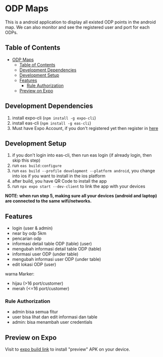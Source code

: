 # ODP Maps

This is a android application to display all existed ODP points in the android map. We can also monitor and see the registered user and port for each ODPs.

## Table of Contents

- [ODP Maps](#odp-maps)
  - [Table of Contents](#table-of-contents)
  - [Development Dependencies](#development-dependencies)
  - [Development Setup](#development-setup)
  - [Features](#features)
    - [Rule Authorization](#rule-authorization)
  - [Preview on Expo](#preview-on-expo)

## Development Dependencies

1. install expo-cli (`npm install -g expo-cli`)
2. install eas-cli (`npm install -g eas-cli`)
3. Must have Expo Account, if you don't registered yet then register in [here](https://expo.dev/signup)

## Development Setup

1. if you don't login into eas-cli, then run eas login (if already login, then skip this step)
2. run `eas build:configure`
3. run `eas build --profile development --platform android`, you change into ios if you want to install in the ios platform
4. after build, you have QR Code to install the app
5. run `npx expo start --dev-client` to link the app with your devices

**NOTE: when run step 5, making sure all your devices (android and laptop) are connected to the same wifi/networks.**

## Features

- login (user & admin)
- near by odp 5km
- pencarian odp
- informasi detail table ODP (table) (user)
- mengubah informasi detail table ODP (table)
- informasi user ODP (under table)
- mengubah informasi user ODP (under table)
- edit lokasi ODP (user)

warna Marker:

- hijau (>16 port/customer)
- merah (<=16 port/customer)

### Rule Authorization

- admin bisa semua fitur
- user bisa lihat dan edit informasi dan table
- admin: bisa menambah user credentials

## Preview on Expo

Visit to [expo build link](https://expo.dev/accounts/bungambohlah/projects/ODPMaps/builds/4e310de3-fb47-4da1-ae4b-02b5b99004a9) to install "preview" APK on your device.
